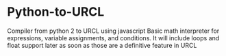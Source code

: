 # Python-to-URCL
Compiler from python 2 to URCL using javascript
Basic math interpreter for expressions, variable assignments, and conditions. It will include loops and float support later as soon as those are a definitive feature in URCL
